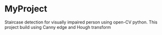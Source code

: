 # MyProject
Staircase detection for visually impaired person using open-CV python.
This project build using Canny edge and Hough transform
